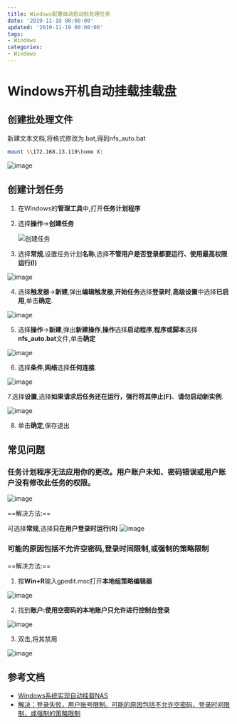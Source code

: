 ```yaml
---
title: Windows配置自动启动批处理任务
date: '2019-11-19 00:00:00'
updated: '2019-11-19 00:00:00'
tags:
- Windows
categories:
- Windows
---
```

# Windows开机自动挂载挂载盘
## 创建批处理文件
新建文本文档,将格式修改为.bat,得到nfs_auto.bat
```bash
mount \\172.168.13.119\home X:
```
![image](https://gitee.com/swang-harbin/pic-bed/raw/master/images/2021/20210609143026.png)
## 创建计划任务

1. 在Windows的**管理工具**中,打开**任务计划程序**
2. 选择**操作**->**创建任务**

   ![创建任务](https://gitee.com/swang-harbin/pic-bed/raw/master/images/2021/20210619223943.png)

3. 选择**常规**,设置任务计划**名称**,选择**不管用户是否登录都要运行、使用最高权限运行(I)**

![image](https://gitee.com/swang-harbin/pic-bed/raw/master/images/2021/20210609143027.png)

4. 选择**触发器**->**新建**,弹出**编辑触发器**,**开始任务**选择**登录时**,**高级设置**中选择**已启用**,单击**确定**.

![image](https://gitee.com/swang-harbin/pic-bed/raw/master/images/2021/20210609143028.png)

5. 选择**操作**->**新建**,弹出**新建操作**,**操作**选择**启动程序**,**程序或脚本**选择**nfs_auto.bat**文件,单击**确定**

![image](https://gitee.com/swang-harbin/pic-bed/raw/master/images/2021/20210609143029.png)

6. 选择**条件**,**网络**选择**任何连接**.

![image](https://gitee.com/swang-harbin/pic-bed/raw/master/images/2021/20210619224015.png)

7.选择**设置**,选择**如果请求后任务还在运行，强行将其停止(F)**、**请勿启动新实例**.

![image](https://gitee.com/swang-harbin/pic-bed/raw/master/images/2021/20210609143030.png)

8. 单击**确定**,保存退出

## 常见问题
### 任务计划程序无法应用你的更改。用户账户未知、密码错误或用户账户没有修改此任务的权限。
![image](https://gitee.com/swang-harbin/pic-bed/raw/master/images/2021/20210609143031.png)

==解决方法:==

可选择**常规**,选择**只在用户登录时运行(R)**
![image](https://gitee.com/swang-harbin/pic-bed/raw/master/images/2021/20210609143032.png)

### 可能的原因包括不允许空密码,登录时间限制,或强制的策略限制

==解决方法:==

1. 按**Win+R**输入gpedit.msc打开**本地组策略编辑器**

![image](https://gitee.com/swang-harbin/pic-bed/raw/master/images/2021/20210609143033.png)

2. 找到**账户:使用空密码的本地账户只允许进行控制台登录**

![image](https://gitee.com/swang-harbin/pic-bed/raw/master/images/2021/20210609143034.png)

3. 双击,将其禁用

![image](https://gitee.com/swang-harbin/pic-bed/raw/master/images/2021/20210609143035.png)

## 参考文档
- [Windows系统实现自动挂载NAS](https://help.aliyun.com/knowledge_detail/71869.html)
- [解决：登录失败，用户账号限制。可能的原因包括不允许空密码，登录时间限制，或强制的策略限制](https://blog.csdn.net/xuhui_liu/article/details/73832743)
